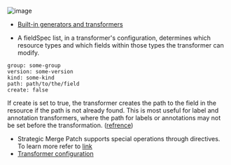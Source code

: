 ![image](https://github.com/user-attachments/assets/c1647fb0-c4dd-4818-a6e6-956d7f103a8a)

-  [Built-in generators and transformers](https://kubectl.docs.kubernetes.io/references/kustomize/builtins/)

-  A fieldSpec list, in a transformer's configuration, determines which resource types and which fields within those types the transformer can modify.
```
group: some-group
version: some-version
kind: some-kind
path: path/to/the/field
create: false
```
If create is set to true, the transformer creates the path to the field in the resource if the path is not already found. This is most useful for label and annotation transformers, where the path for labels or annotations may not be set before the transformation. ([refrence](https://github.com/kubernetes-sigs/kustomize/blob/master/examples/transformerconfigs/README.md))

- Strategic Merge Patch supports special operations through directives. To learn more refer to [link](https://github.com/kubernetes/community/blob/master/contributors/devel/sig-api-machinery/strategic-merge-patch.md#basic-patch-format)
- [Transformer configuration](https://github.com/kubernetes-sigs/kustomize/blob/master/examples/transformerconfigs/README.md)
